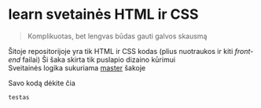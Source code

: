 # Iearn svetainės HTML ir CSS  
> Komplikuotas, bet lengvas būdas gauti galvos skausmą   

Šitoje repositorijoje yra tik HTML ir CSS kodas (plius nuotraukos ir kiti *front-end* failai) 
Ši šaka skirta tik puslapio dizaino kūrimui  
Sveitainės logika sukuriama [master](https://github.com/iearnziezmariai/IearnTinklapis) šakoje

Savo kodą dėkite čia


`testas`
